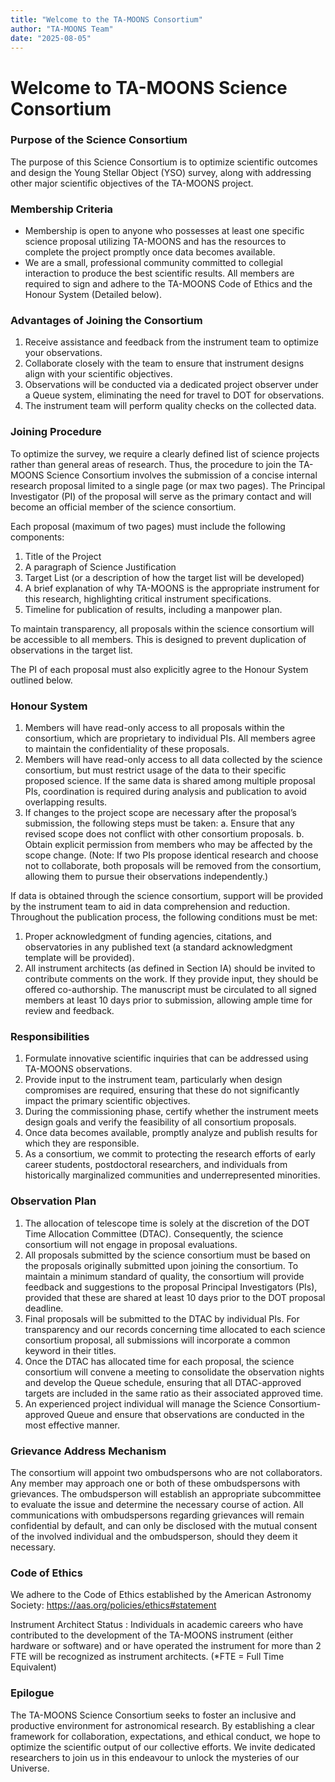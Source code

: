 ```yaml
---
title: "Welcome to the TA-MOONS Consortium"
author: "TA-MOONS Team"
date: "2025-08-05"
---
```


# Welcome to TA-MOONS Science Consortium

### Purpose of the Science Consortium
The purpose of this Science Consortium is to optimize scientific outcomes and design the Young Stellar Object (YSO) survey, along with addressing other major scientific objectives of the TA-MOONS project. 

### Membership Criteria 
+ Membership is open to anyone who possesses at least one specific science proposal utilizing TA-MOONS and has the resources to complete the project promptly once data becomes available.
+ We are a small, professional community committed to collegial interaction to produce the best scientific results. All members are required to sign and adhere to the TA-MOONS Code of Ethics and the Honour System (Detailed below). 

### Advantages of Joining the Consortium

1. Receive assistance and feedback from the instrument team to optimize your observations. 
2. Collaborate closely with the team to ensure that instrument designs align with your scientific objectives. 
3. Observations will be conducted via a dedicated project observer under a Queue system, eliminating the need for travel to DOT for observations. 
4. The instrument team will perform quality checks on the collected data. 

### Joining Procedure 
To optimize the survey, we require a clearly defined list of science projects rather than general areas of research. Thus, the procedure to join the TA-MOONS Science Consortium involves the submission of a concise internal research proposal limited to a single page (or max two pages). 
The Principal Investigator (PI) of the proposal will serve as the primary contact and will become an official member of the science consortium. 

Each proposal (maximum of two pages) must include the following components: 
1. Title of the Project 
2. A paragraph of Science Justification 
3. Target List (or a description of how the target list will be developed) 
4. A brief explanation of why TA-MOONS is the appropriate instrument for this research, highlighting critical instrument specifications. 
5. Timeline for publication of results, including a manpower plan. 

To maintain transparency, all proposals within the science consortium will be accessible to all members. This is designed to prevent duplication of observations in the target list. 

The PI of each proposal must also explicitly agree to the Honour System outlined below. 

### Honour System 
1. Members will have read-only access to all proposals within the consortium, which are proprietary to individual PIs. All members agree to maintain the confidentiality of these proposals. 
2. Members will have read-only access to all data collected by the science consortium, but must restrict usage of the data to their specific proposed science. If the same data is shared among multiple proposal PIs, coordination is required during analysis and publication to avoid overlapping results. 
3. If changes to the project scope are necessary after the proposal’s submission, the following steps must be taken: 
a. Ensure that any revised scope does not conflict with other consortium proposals. 
b. Obtain explicit permission from members who may be affected by the scope change. 
(Note: If two PIs propose identical research and choose not to collaborate, both proposals will be removed from the consortium, allowing them to pursue their observations independently.) 

If data is obtained through the science consortium, support will be provided by the instrument team to aid in data comprehension and reduction. 
Throughout the publication process, the following conditions must be met: 
1. Proper acknowledgment of funding agencies, citations, and observatories in any published text (a standard acknowledgment template will be provided). 
2. All instrument architects (as defined in Section IA) should be invited to contribute comments on the work. If they provide input, they should be offered co-authorship. The manuscript must be circulated to all signed members at least 10 days prior to submission, allowing ample time for review and feedback. 

### Responsibilities 
1. Formulate innovative scientific inquiries that can be addressed using TA-MOONS observations. 
2. Provide input to the instrument team, particularly when design compromises are required, ensuring that these do not significantly impact the primary scientific objectives. 
3. During the commissioning phase, certify whether the instrument meets design goals and verify the feasibility of all consortium proposals. 
4. Once data becomes available, promptly analyze and publish results for which they are responsible. 
5. As a consortium, we commit to protecting the research efforts of early career students, postdoctoral researchers, and individuals from historically marginalized communities and underrepresented minorities. 

### Observation Plan 
1. The allocation of telescope time is solely at the discretion of the DOT Time Allocation Committee (DTAC). Consequently, the science consortium will not engage in proposal evaluations. 
2. All proposals submitted by the science consortium must be based on the proposals originally submitted upon joining the consortium. 
To maintain a minimum standard of quality, the consortium will provide feedback and suggestions to the proposal Principal Investigators (PIs), provided that these are shared at least 10 days prior to the DOT proposal deadline. 
3. Final proposals will be submitted to the DTAC by individual PIs. 
For transparency and our records concerning time allocated to each science consortium proposal, all submissions will incorporate a common keyword in their titles. 
4. Once the DTAC has allocated time for each proposal, the science consortium will convene a meeting to consolidate the observation nights and develop the Queue schedule, ensuring that all DTAC-approved targets are included in the same ratio as their associated approved time. 
5. An experienced project individual will manage the Science Consortium-approved Queue and ensure that observations are conducted in the most effective manner. 

### Grievance Address Mechanism 
The consortium will appoint two ombudspersons who are not collaborators. Any member may approach one or both of these ombudspersons with grievances. The ombudsperson will establish an appropriate subcommittee to evaluate the issue and determine the necessary course of action. All communications with ombudspersons regarding grievances will remain confidential by default, and can only be disclosed with the mutual consent of the involved individual and the ombudsperson, should they deem it necessary. 

### Code of Ethics 
We adhere to the Code of Ethics established by the American Astronomy Society: https://aas.org/policies/ethics#statement 

Instrument Architect Status : Individuals in academic careers who have contributed to the development of the TA-MOONS instrument (either hardware or software) and or have operated the instrument for more than 2 FTE will be recognized as instrument architects. (*FTE = Full Time Equivalent)


### Epilogue 
The TA-MOONS Science Consortium seeks to foster an inclusive and productive environment for astronomical research. By establishing a clear framework for collaboration, expectations, and ethical conduct, we hope to optimize the scientific output of our collective efforts. We invite dedicated researchers to join us in this endeavour to unlock the mysteries of our Universe.





